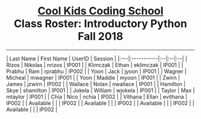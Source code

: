 # <center>[**Cool Kids Coding School**](http://www.coolkidscodingschool.com)<br>Class Roster: **Introductory Python**<br>  Fall 2018
---

| Last Name | First Name | UserID | Session |
|:---|:-----------|:--|:--|:--|
| Rizos     | Nikolas    |  nrizos | IP001 |
| Klimczak  | Ethan      |  eklimczak | IP001 |
| Prabhu    | Ram        |  rprabhu | IP002 |
| Yoon      | Jack       |  jyoon | IP001 |
| Wagner    | Micheal    |  mwagner | IP001 |
| Yoon      | Maddie     |  myoon | IP001 |
| Zwirn     | James      |  jzwirn | IP002 |
| Wallace | Nolan       |  nwallace | IP001 |
| Hamilton | Skye       |  shamilton | IP001 |
| Jokela | William  | wjokela | IP001  |
| Taylor | Max  | mtaylor | IP001  |
| Chia | Nico  | nchia | IP002  |
| Vithana | Ellan  | evithana | IP002  |
| Available |   |  | IP002  |
| Available |   |  | IP002  |
| Available |   |  | IP002  |
| Available |   |  | IP002  |


